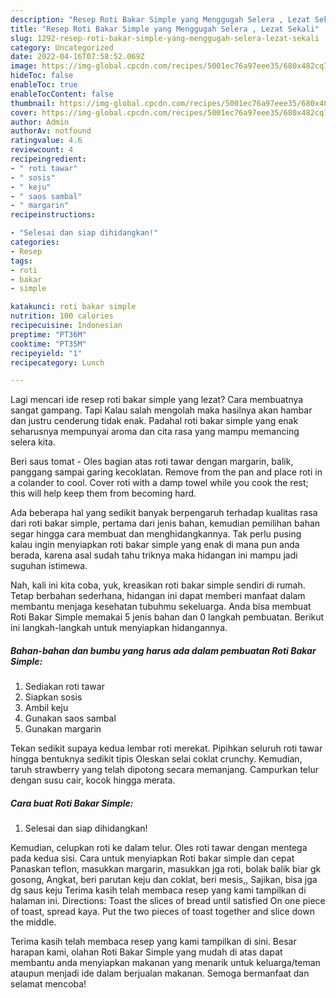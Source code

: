 ```yaml
---
description: "Resep Roti Bakar Simple yang Menggugah Selera , Lezat Sekali"
title: "Resep Roti Bakar Simple yang Menggugah Selera , Lezat Sekali"
slug: 1292-resep-roti-bakar-simple-yang-menggugah-selera-lezat-sekali
category: Uncategorized
date: 2022-04-16T07:58:52.069Z
image: https://img-global.cpcdn.com/recipes/5001ec76a97eee35/680x482cq70/roti-bakar-simple-foto-resep-utama.jpg
hideToc: false
enableToc: true
enableTocContent: false
thumbnail: https://img-global.cpcdn.com/recipes/5001ec76a97eee35/680x482cq70/roti-bakar-simple-foto-resep-utama.jpg
cover: https://img-global.cpcdn.com/recipes/5001ec76a97eee35/680x482cq70/roti-bakar-simple-foto-resep-utama.jpg
author: Admin
authorAv: notfound
ratingvalue: 4.6
reviewcount: 4
recipeingredient:
- " roti tawar"
- " sosis"
- " keju"
- " saos sambal"
- " margarin"
recipeinstructions:

- "Selesai dan siap dihidangkan!"
categories:
- Resep
tags:
- roti
- bakar
- simple

katakunci: roti bakar simple 
nutrition: 100 calories
recipecuisine: Indonesian
preptime: "PT36M"
cooktime: "PT35M"
recipeyield: "1"
recipecategory: Lunch

---
```



Lagi mencari ide resep roti bakar simple yang lezat? Cara membuatnya sangat gampang. Tapi Kalau salah mengolah maka hasilnya akan hambar dan justru cenderung tidak enak. Padahal roti bakar simple yang enak seharusnya mempunyai aroma dan cita rasa yang mampu memancing selera kita.


Beri saus tomat - Oles bagian atas roti tawar dengan margarin, balik, panggang sampai garing kecoklatan. Remove from the pan and place roti in a colander to cool. Cover roti with a damp towel while you cook the rest; this will help keep them from becoming hard.

Ada beberapa hal yang sedikit banyak berpengaruh terhadap kualitas rasa dari roti bakar simple, pertama dari jenis bahan, kemudian pemilihan bahan segar hingga cara membuat dan menghidangkannya. Tak perlu pusing kalau ingin menyiapkan roti bakar simple yang enak di mana pun anda berada, karena asal sudah tahu triknya maka hidangan ini mampu jadi suguhan istimewa.


Nah, kali ini kita coba, yuk, kreasikan roti bakar simple sendiri di rumah. Tetap berbahan sederhana, hidangan ini dapat memberi manfaat dalam membantu menjaga kesehatan tubuhmu sekeluarga. Anda bisa membuat Roti Bakar Simple memakai 5 jenis bahan dan 0 langkah pembuatan. Berikut ini langkah-langkah untuk menyiapkan hidangannya.

<!--inarticleads1-->

##### Bahan-bahan dan bumbu yang harus ada dalam pembuatan Roti Bakar Simple:

1. Sediakan  roti tawar
1. Siapkan  sosis
1. Ambil  keju
1. Gunakan  saos sambal
1. Gunakan  margarin


Tekan sedikit supaya kedua lembar roti merekat. Pipihkan seluruh roti tawar hingga bentuknya sedikit tipis Oleskan selai coklat crunchy. Kemudian, taruh strawberry yang telah dipotong secara memanjang. Campurkan telur dengan susu cair, kocok hingga merata. 

<!--inarticleads2-->

##### Cara buat Roti Bakar Simple:


1. Selesai dan siap dihidangkan!

Kemudian, celupkan roti ke dalam telur. Oles roti tawar dengan mentega pada kedua sisi. Cara untuk menyiapkan Roti bakar simple dan cepat Panaskan teflon, masukkan margarin, masukkan jga roti, bolak balik biar gk gosong, Angkat, beri parutan keju dan coklat, beri mesis,, Sajikan, bisa jga dg saus keju Terima kasih telah membaca resep yang kami tampilkan di halaman ini. Directions: Toast the slices of bread until satisfied On one piece of toast, spread kaya. Put the two pieces of toast together and slice down the middle. 

Terima kasih telah membaca resep yang kami tampilkan di sini. Besar harapan kami, olahan Roti Bakar Simple yang mudah di atas dapat membantu anda menyiapkan makanan yang menarik untuk keluarga/teman ataupun menjadi ide dalam berjualan makanan. Semoga bermanfaat dan selamat mencoba!
